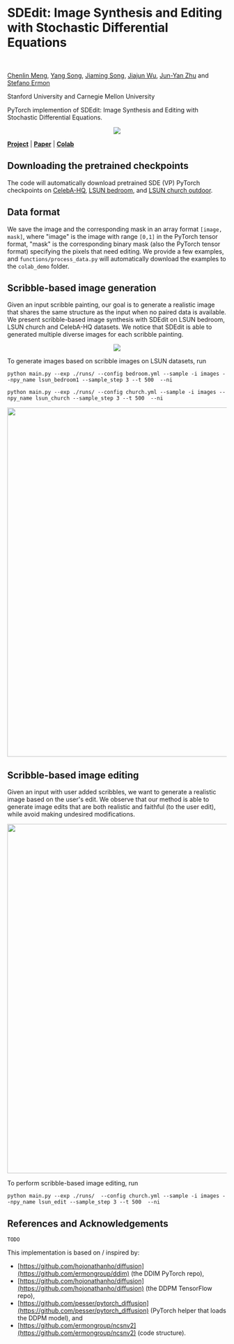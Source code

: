 # SDEdit: Image Synthesis and Editing with Stochastic Differential Equations
<br>

[Chenlin Meng](https://cs.stanford.edu/~chenlin/), [Yang Song](https://yang-song.github.io/), [Jiaming Song](http://tsong.me/), 
[Jiajun Wu](https://jiajunwu.com/), [Jun-Yan Zhu](https://www.cs.cmu.edu/~junyanz/) and [Stefano Ermon](https://cs.stanford.edu/~ermon/)

Stanford University and Carnegie Mellon University 

PyTorch implemention of SDEdit: Image Synthesis and Editing with Stochastic Differential Equations.

<p align="center">
<img src="https://github.com/ermongroup/SDEdit/blob/main/images/figure1.jpg" />
</p>



[**Project**](https://chenlin9.github.io/SDEdit/) | [**Paper**]() | [**Colab**](https://colab.research.google.com/drive/1KkLS53PndXKQpPlS1iK-k1nRQYmlb4aO?usp=sharing)
## Downloading the pretrained checkpoints
The code will automatically download pretrained SDE (VP) PyTorch checkpoints on
[CelebA-HQ](https://image-editing-test-12345.s3-us-west-2.amazonaws.com/checkpoints/celeba_hq.ckpt), 
[LSUN bedroom](https://image-editing-test-12345.s3-us-west-2.amazonaws.com/checkpoints/bedroom.ckpt),
and [LSUN church outdoor](https://image-editing-test-12345.s3-us-west-2.amazonaws.com/checkpoints/church_outdoor.ckpt).

## Data format
We save the image and the corresponding mask in an array format ``[image, mask]``, where 
"image" is the image with range ``[0,1]`` in the PyTorch tensor format, "mask" is the corresponding binary mask (also the PyTorch tensor format) specifying the pixels that need editing.
We provide a few examples, and ``functions/process_data.py``  will automatically download the examples to the ``colab_demo`` folder.


## Scribble-based image generation
Given an input scribble painting, our goal is to generate a realistic image that shares the same structure as the input when no paired data is available. 
We present scribble-based image synthesis with SDEdit on LSUN bedroom, LSUN church and CelebA-HQ datasets. 
We notice that SDEdit is able to generated multiple diverse images for each scribble painting.
<p align="center">
<img src="https://github.com/ermongroup/SDEdit/blob/main/images/sde_stroke_generation.jpg" />

To generate images based on scribble images on LSUN datasets, run

```
python main.py --exp ./runs/ --config bedroom.yml --sample -i images --npy_name lsun_bedroom1 --sample_step 3 --t 500  --ni
```
```
python main.py --exp ./runs/ --config church.yml --sample -i images --npy_name lsun_church --sample_step 3 --t 500  --ni
```
</p>

<p align="center">
<img src="https://github.com/ermongroup/SDEdit/blob/main/images/stroke_based_generation.jpg" width="800">
</p>

## Scribble-based image editing
Given an input with user added scribbles, we want to generate a realistic image based on the user's edit. 
We observe that our method is able to generate image edits that are both realistic and faithful (to the user edit), 
while avoid making undesired modifications.
<p align="center">
<img src="https://github.com/ermongroup/SDEdit/blob/main/images/stroke_edit.jpg" width="800">
</p>
To perform scribble-based image editing, run

```
python main.py --exp ./runs/  --config church.yml --sample -i images --npy_name lsun_edit --sample_step 3 --t 500  --ni
```

## References and Acknowledgements
```
TODO
```

This implementation is based on / inspired by:

- [https://github.com/hojonathanho/diffusion](https://github.com/ermongroup/ddim) (the DDIM PyTorch repo), 
- [https://github.com/hojonathanho/diffusion](https://github.com/hojonathanho/diffusion) (the DDPM TensorFlow repo), 
- [https://github.com/pesser/pytorch_diffusion](https://github.com/pesser/pytorch_diffusion) (PyTorch helper that loads the DDPM model), and
- [https://github.com/ermongroup/ncsnv2](https://github.com/ermongroup/ncsnv2) (code structure).

